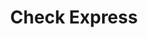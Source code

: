 ---
title: Check Express
slug: check-express
updated-on: '2024-05-30T13:44:31.749Z'
created-on: '2024-05-30T13:41:46.671Z'
published-on: '2024-05-30T13:54:32.469Z'
f_city-state-2:
- cms/city/huntsville-al.md
- cms/city/corbin-ky.md
- cms/city/manchester-ky.md
- cms/city/columbia-ky.md
- cms/city/london-ky.md
- cms/city/somerset-ky.md
- cms/city/barbourville-ky.md
- cms/city/bude-ms.md
- cms/city/hattiesburg-ms.md
- cms/city/laurel-ms.md
- cms/city/stateline-nv.md
- cms/city/sparks-nv.md
- cms/city/reno-nv.md
- cms/city/findlay-oh.md
- cms/city/madras-or.md
- cms/city/medina-tn.md
- cms/city/colville-wa.md
- cms/city/cheney-wa.md
- cms/city/madison-wi.md
- cms/city/twentynine-palms-ca.md
- cms/city/moreno-valley-ca.md
- cms/city/russell-springs-ky.md
- cms/city/oliver-springs-tn.md
- cms/city/lake-city-ut.md
f_locations:
- cms/payday-loan/check-express-11310.md
- cms/payday-loan/check-express-11311.md
- cms/payday-loan/check-express-11312.md
- cms/payday-loan/check-express-11313.md
- cms/payday-loan/check-express-11314.md
- cms/payday-loan/check-express-11315.md
- cms/payday-loan/check-express-11316.md
- cms/payday-loan/check-express-11317.md
- cms/payday-loan/check-express-11318.md
- cms/payday-loan/check-express-11319.md
- cms/payday-loan/check-express-11320.md
- cms/payday-loan/check-express-11321.md
- cms/payday-loan/check-express-11322.md
- cms/payday-loan/check-express-11323.md
- cms/payday-loan/check-express-11324.md
- cms/payday-loan/check-express-11325.md
- cms/payday-loan/check-express-11326.md
- cms/payday-loan/check-express-11327.md
- cms/payday-loan/check-express-11328.md
- cms/payday-loan/check-express-11329.md
- cms/payday-loan/check-express-11330.md
- cms/payday-loan/check-express-11331.md
- cms/payday-loan/check-express-11332.md
- cms/payday-loan/check-express-11333.md
- cms/payday-loan/check-express-11334.md
- cms/payday-loan/check-express-11335.md
- cms/payday-loan/check-express-11336.md
- cms/payday-loan/check-express-11337.md
- cms/payday-loan/check-express-11338.md
- cms/payday-loan/check-express-11339.md
- cms/payday-loan/check-express-11340.md
- cms/payday-loan/check-express-11341.md
- cms/payday-loan/check-express-11342.md
- cms/payday-loan/check-express-11343.md
- cms/payday-loan/check-express-11344.md
- cms/payday-loan/check-express-11345.md
f_states:
- cms/state/alabama.md
- cms/state/kentucky.md
- cms/state/mississippi.md
- cms/state/nevada.md
- cms/state/ohio.md
- cms/state/oregon.md
- cms/state/tennessee.md
- cms/state/washington.md
- cms/state/wisconsin.md
- cms/state/california.md
- cms/state/utah.md
layout: '[company].html'
tags: company
---